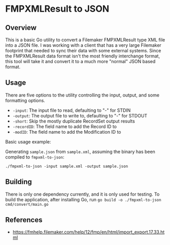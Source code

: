 # FMPXMLResult to JSON

## Overview

This is a basic Go utility to convert a Filemaker FMPXMLResult type XML file into a JSON file. I was working with a client that has a very large Filemaker footprint that needed to sync their data with some external systems. Since the FMPXMLResult data format isn't the most friendly interchange format, this tool will take it and convert it to a much more "normal" JSON based format.

## Usage

There are five options to the utility controlling the input, output, and some formatting options.

- `-input`: The input file to read, defaulting to "-" for STDIN
- `-output`: The output file to write to, defaulting to "-" for STDOUT
- `-short`: Skip the mostly duplicate RecordSet output results
- `-recordID`: The field name to add the Record ID to
- `-modID`: The field name to add the Modification ID to

Basic usage example:

Generating `sample.json` from `sample.xml`, assuming the binary has been compiled to `fmpxml-to-json`:

`./fmpxml-to-json -input sample.xml -output sample.json`

## Building

There is only one dependency currently, and it is only used for testing. To build the application, after installing Go, run `go build -o ./fmpxml-to-json cmd/convert/main.go`

## References

- https://fmhelp.filemaker.com/help/12/fmp/en/html/import_export.17.33.html


